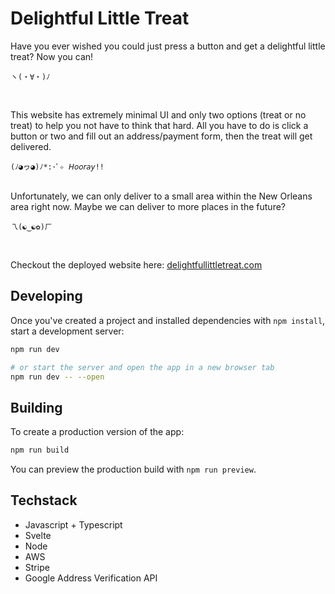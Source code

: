 # Delightful Little Treat

Have you ever wished you could just press a button and get a delightful little treat? Now you can!

    ヽ(・∀・)ﾉ

<br>

This website has extremely minimal UI and only two options (treat or no treat) to help you not have to think that hard. All you have to do is click a button or two and fill out an address/payment form, then the treat will get delivered.

    (ﾉ◕ヮ◕)ﾉ*:･ﾟ✧ 𝘏𝘰𝘰𝘳𝘢𝘺!!
<br>
Unfortunately, we can only deliver to a small area within the New Orleans area right now. Maybe we can deliver to more places in the future?

    乁(☯‿☯✿)ㄏ

<br>

Checkout the deployed website here: [delightfullittletreat.com](https://delightfullittletreat.com)


## Developing

Once you've created a project and installed dependencies with `npm install`, start a development server:

```bash
npm run dev

# or start the server and open the app in a new browser tab
npm run dev -- --open
```

## Building

To create a production version of the app:

```bash
npm run build
```

You can preview the production build with `npm run preview`.


## Techstack
* Javascript + Typescript 
* Svelte
* Node
* AWS
* Stripe
* Google Address Verification API